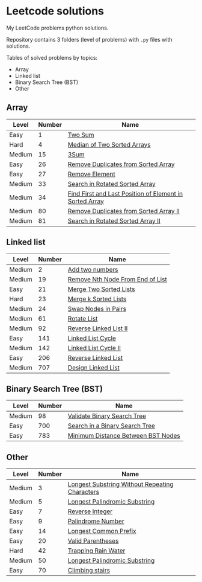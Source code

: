 # Leetcode solutions
My LeetCode problems python solutions.

Repository contains 3 folders (level of problems)
with `.py` files with solutions.

Tables of solved problems by topics:
- Array
- Linked list
- Binary Search Tree (BST)
- Other
 
## Array

| Level  | Number | Name |
| -------| ------ | ------------ |
| Easy | 1 | [Two Sum](https://github.com/mike-chesnokov/leetcode/blob/master/easy_problems/0001_two_sum.py)|
| Hard | 4 | [Median of Two Sorted Arrays](https://github.com/mike-chesnokov/leetcode/blob/master/hard_problems/0004_median_of_two_sorted_arrays.py)
| Medium | 15 | [3Sum](https://github.com/mike-chesnokov/leetcode/blob/master/medium_problems/0015_3sum.py)|
| Easy | 26 | [Remove Duplicates from Sorted Array](https://github.com/mike-chesnokov/leetcode/blob/master/easy_problems/0026_remove_duplicates_from_sorted_array.py)|
| Easy | 27 | [Remove Element](https://github.com/mike-chesnokov/leetcode/blob/master/easy_problems/0027_remove_element.py)|
| Medium | 33 | [Search in Rotated Sorted Array](https://github.com/mike-chesnokov/leetcode/blob/master/medium_problems/0033_search_in_rotated_sorted_array.py)|
| Medium | 34 | [Find First and Last Position of Element in Sorted Array](https://github.com/mike-chesnokov/leetcode/blob/master/medium_problems/0034_find_first_and_last_position_of_element_in_sorted_array.py)|
| Medium | 80 | [Remove Duplicates from Sorted Array II](https://github.com/mike-chesnokov/leetcode/blob/master/medium_problems/0080_remove_duplicates_from_sorted_array_ii.py)|
| Medium | 81 | [Search in Rotated Sorted Array II](https://github.com/mike-chesnokov/leetcode/blob/master/medium_problems/0081_search_in_rotated_sorted_array_ii.py)|

## Linked list

| Level  | Number | Name |
| -------| ------ | ------------ |
| Medium | 2 | [Add two numbers](https://github.com/mike-chesnokov/leetcode/blob/master/medium_problems/0002_add_two_numbers.py)|
| Medium | 19 | [Remove Nth Node From End of List](https://github.com/mike-chesnokov/leetcode/blob/master/medium_problems/0019_remove_nth_node_from_end_of_list.py)|
| Easy | 21 | [Merge Two Sorted Lists](https://github.com/mike-chesnokov/leetcode/blob/master/easy_problems/0021_merge_two_sorted_lists.py)|
| Hard | 23 | [Merge k Sorted Lists](https://github.com/mike-chesnokov/leetcode/blob/master/hard_problems/0023_merge_k_sorted_lists.py)|
| Medium | 24 | [Swap Nodes in Pairs](https://github.com/mike-chesnokov/leetcode/blob/master/medium_problems/0024_swap_nodes_in_pairs.py)|
| Medium | 61 | [Rotate List](https://github.com/mike-chesnokov/leetcode/blob/master/medium_problems/0061_rotate_list.py)|
| Medium | 92 | [Reverse Linked List II](https://github.com/mike-chesnokov/leetcode/blob/master/medium_problems/0092_reverse_linked_list_ii.py)|
| Easy | 141 | [Linked List Cycle](https://github.com/mike-chesnokov/leetcode/blob/master/easy_problems/0141_linked_list_cycle.py)|
| Medium | 142 | [Linked List Cycle II](https://github.com/mike-chesnokov/leetcode/blob/master/medium_problems/0142_linked_list_cycle_ii.py)|
| Easy | 206 | [Reverse Linked List](https://github.com/mike-chesnokov/leetcode/blob/master/easy_problems/0206_reverse_linked_list.py)|
| Medium | 707 | [Design Linked List](https://github.com/mike-chesnokov/leetcode/blob/master/medium_problems/0707_design_linked_list.py)|

## Binary Search Tree (BST)
| Level  | Number | Name |
| -------| ------ | ------------ |
| Medium | 98 | [Validate Binary Search Tree](https://github.com/mike-chesnokov/leetcode/blob/master/medium_problems/0098_validate_binary_search_tree.py)|
| Easy | 700 | [Search in a Binary Search Tree](https://github.com/mike-chesnokov/leetcode/blob/master/easy_problems/0700_search_in_a_binary_search_tree.py)|
| Easy | 783 | [Minimum Distance Between BST Nodes](https://github.com/mike-chesnokov/leetcode/blob/master/easy_problems/0783_minimum_distance_between_BST_nodes.py)|


## Other

| Level  | Number | Name |
| -------| ------ | ------------ |
| Medium | 3 | [Longest Substring Without Repeating Characters](https://github.com/mike-chesnokov/leetcode/blob/master/medium_problems/0003_longest_substring_without_repeating_characters.py)|
| Medium | 5 | [Longest Palindromic Substring](https://github.com/mike-chesnokov/leetcode/blob/master/medium_problems/0005_longest_palindromic_substring.py)|
| Easy | 7 | [Reverse Integer](https://github.com/mike-chesnokov/leetcode/blob/master/easy_problems/0007_reverse_integer.py)
| Easy | 9 | [Palindrome Number](https://github.com/mike-chesnokov/leetcode/blob/master/easy_problems/0009_palindrome_number.py)
| Easy | 14 | [Longest Common Prefix](https://github.com/mike-chesnokov/leetcode/blob/master/easy_problems/0014_longest_common_prefix.py)|
| Easy | 20 | [Valid Parentheses](https://github.com/mike-chesnokov/leetcode/blob/master/easy_problems/0020_valid_parentheses.py)|
| Hard | 42 | [Trapping Rain Water](https://github.com/mike-chesnokov/leetcode/blob/master/hard_problems/0042_trapping_rain_water.py)|
| Medium | 50 | [Longest Palindromic Substring]()|
| Easy | 70 | [Climbing stairs](https://github.com/mike-chesnokov/leetcode/blob/master/easy_problems/0070_climbing_stairs.py)|
